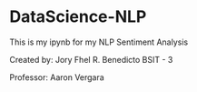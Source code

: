 # DataScience-NLP


This is my ipynb for my NLP Sentiment Analysis




Created by: Jory Fhel R. Benedicto
BSIT - 3


Professor: Aaron Vergara
